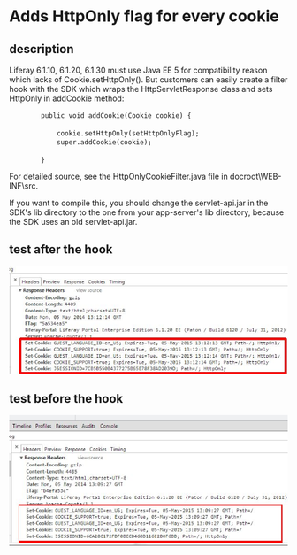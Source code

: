 # Adds HttpOnly flag for every cookie

## description

Liferay 6.1.10, 6.1.20, 6.1.30 must use Java EE 5 for compatibility reason which lacks of Cookie.setHttpOnly().
But customers can easily create a filter hook with the SDK which wraps the HttpServletResponse class and sets
HttpOnly in addCookie method:

```
		public void addCookie(Cookie cookie) {

			cookie.setHttpOnly(setHttpOnlyFlag);
			super.addCookie(cookie);

		}
```

For detailed source, see the HttpOnlyCookieFilter.java file in docroot\WEB-INF\src.

If you want to compile this, you should change the servlet-api.jar in the SDK's lib directory to the one
from your app-server's lib directory, because the SDK uses an old servlet-api.jar.

## test after the hook

![test1](doc/test-after-hook.jpg "test after")

## test before the hook

![test2](doc/test-before-hook.jpg "test before")

